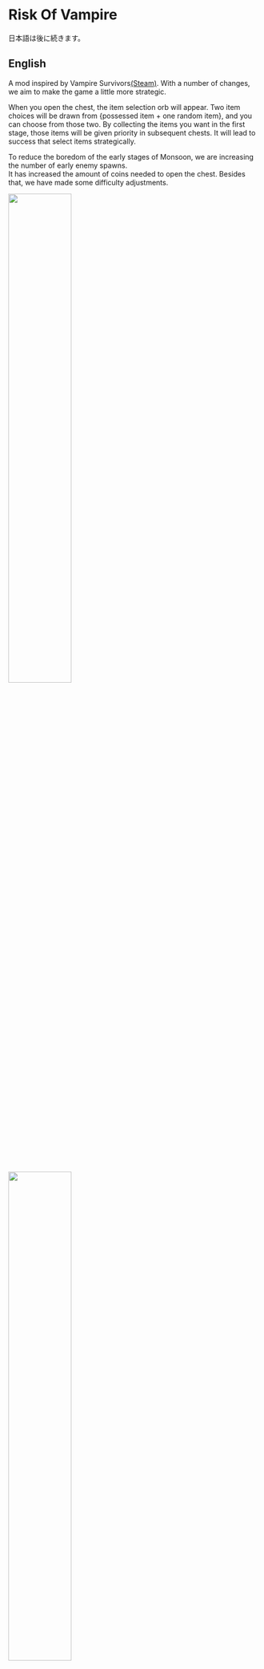 # Risk Of Vampire

日本語は後に続きます。

## English
A mod inspired by Vampire Survivors[(Steam)](https://store.steampowered.com/app/1794680/Vampire_Survivors/). With a number of changes, we aim to make the game a little more strategic.

When you open the chest, the item selection orb will appear. Two item choices will be drawn from {possessed item + one random item}, and you can choose from those two.
By collecting the items you want in the first stage, those items will be given priority in subsequent chests. It will lead to success that select items strategically.

To reduce the boredom of the early stages of Monsoon, we are increasing the number of early enemy spawns.<br>
It has increased the amount of coins needed to open the chest. Besides that, we have made some difficulty adjustments.

<img src = "https://user-images.githubusercontent.com/5510944/157956620-aec42b86-b075-401a-a1d1-3f6002738004.png" width = '50%'>
<img src = "https://user-images.githubusercontent.com/5510944/157956105-ce9e2cd7-5c95-4690-9254-806d1c274c7f.png" width = '50%'>

If you have any problems or want to make adjustments, please contact [GitHub](https://github.com/motonari728/RoR2_Destiny_Mod) or Risk_of_Rain2 (JP) Discord(https://discord.gg/jTbthYJ).

### Percentage of items appearing from picker
--White item: 100%
--Green item: 33%
--Red item: 10%
--Boss item: 10%
--Lunar item: 10%
--Corrupt(Void) item: See probability of original item

### Difficulty adjustment
It's easy because you can choose the item. So I added 3 more difficult difficulty harder than Monsoon.
- Difficulty 400%
- Difficulty 450%
- Difficulty 500%

### Adjustable changes
- Since One Shot Protection is set to 40% (adjustable), you will not take more than 40% of total HP damage with a single blow.
- After OSP is activated, you are invincible for 1 second (adjustable).
- Heal is limited to 10% (adjustable) of total HP per second. Carryover is up to 200%.
- You can reload Config with F2 key.(maybe)

### Other changes
- An item selection orb appears instead of an item from the box
- Changed the item selection orb options to be selected from the items you have.
- Remove scrapper with dependent mods
- The amount of HP increase for each Lv of the character is increased by 1.5 times. When the level goes up, HP will reach about (Original * 1.5).
- 1.5 times the number of monster spawns on difficulty LV 1-9
- The number of monster spawns is 1.25 times on difficulty levels 10 to 15.
- Scaling the amount of money needed to open the box has increased significantly from 1.25 to 1.6

### Multiplay
It is available. In multiplayer, we are developing with the assumption that everyone will include this mod. Please install this mod with clients.
We have confirmed that people with this mod can multiplay without any problems.


---------------------------------------
## 日本語
Vampire Survivors[(Steam)](https://store.steampowered.com/app/1794680/Vampire_Survivors/)にインスパイアされたModです。多数の変更により、もう少し戦略性の高いゲームに変えることを目標としています。

チェストを開けるとアイテム選択オーブが出てきます。アイテムの選択肢は{すでに持っているアイテム+ランダムアイテム１つ}から2つ抽選され、その２つから選ぶことが出来ます。
最初のステージで欲しいアイテムを集めることで、以降のチェストからはそのアイテムが優先的に出てきます。戦略性を持ってアイテムの取捨選択をすることで攻略につながるでしょう。

Monsoonでの序盤の退屈さを軽減するために、序盤の敵のスポーン数を増やしています。
チェストを開けるのに必要なコインの量を、かなり増やしています。それ以外にも、いくつか難易度調整を行っています。

<img src="https://user-images.githubusercontent.com/5510944/157956620-aec42b86-b075-401a-a1d1-3f6002738004.png" width='50%'>
<img src="https://user-images.githubusercontent.com/5510944/157956105-ce9e2cd7-5c95-4690-9254-806d1c274c7f.png" width='50%'>

なにか問題がある場合や、調整が欲しい場合は[GitHub](https://github.com/motonari728/RoR2_Destiny_Mod)かRisk_of_Rain2(JP) Discord(https://discord.gg/jTbthYJ) までお願いします。

### アイテムピッカーからのアイテムの出現割合
- White item: 100%
- Green item: 33%
- Red item: 10%
- Boss item: 10%
- Lunar item: 10%
- Corrupt(Void) item: 元のアイテムの確率を参照

### 難易度調節
アイテムが選べるので、簡単になります。そこでMonsoonよりさらに難しい難易度を３つ追加しました。
- 難易度 400%
- 難易度 450%
- 難易度 500%

### 調整可能な変更
- One Shot Protectionを40%(調整可)にしてあるので、一撃で総HPの40%以上のダメージを食らうことがありません。
- OSP発動後は、1秒(調整可)無敵です。
- Healは秒間総HPの10%(調整可)が上限。持ち越しは200%まで。
- F2キーでConfigを再読み込みできます。(たぶん)

### その他の変更
- 箱からアイテムの代わりにアイテム選択オーブが出現
- アイテム選択オーブの選択肢が、手持ちのアイテムから選ばれるように変更
- 依存Modによるスクラッパーの消去
- キャラクターのLvごとのHP上昇量を1.5倍。レベルが上がりきったとき、HPは約1.5倍になります
- 難易度LV 1~9でモンスターのスポーン数1.5倍
- 難易度 10~15でモンスターのスポーン数1.25倍
- 箱を開けるのに必要なお金の量のスケーリングを1.25から1.6へかなり上昇

### マルチプレイ
利用可能です。マルチプレイでは、全員がこのModを入れることを想定して開発しています。全員Modを入れてご利用ください。
Modが入った人同士で問題なく動くことを確認しています。

## Changelog
**1.0.2**
- The probability that a boss item will be added to a candidate has been reduced to 1/10.
- Void items are no longer added to candidates.

**1.0.1**
- Update Readme

**1.0.0**
- First Release.
